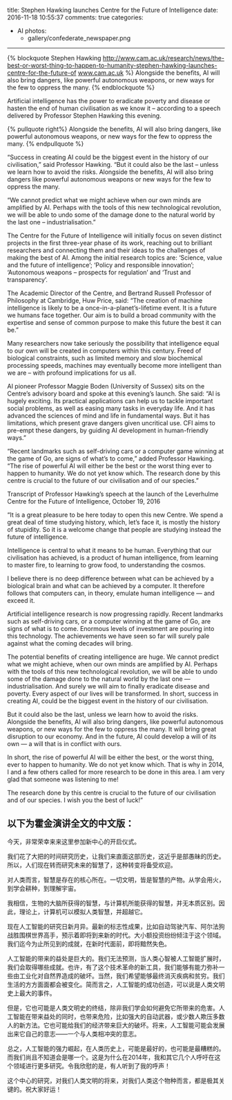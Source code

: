 title: Stephen Hawking launches Centre for the Future of Intelligence
date: 2016-11-18 10:55:37
comments: true
categories:
- AI
photos: 
  - gallery/confederate_newspaper.png
---

{% blockquote Stephen Hawking http://www.cam.ac.uk/research/news/the-best-or-worst-thing-to-happen-to-humanity-stephen-hawking-launches-centre-for-the-future-of www.cam.ac.uk %}
Alongside the benefits, AI will also bring dangers, like powerful autonomous weapons, or new ways for the few to oppress the many.
{% endblockquote %}

Artificial intelligence has the power to eradicate poverty and disease or hasten the end of human civilisation as we know it – according to a speech delivered by Professor Stephen Hawking this evening.

{% pullquote right%}
Alongside the benefits, AI will also bring dangers, like powerful autonomous weapons, or new ways for the few to oppress the many.
{% endpullquote %}



“Success in creating AI could be the biggest event in the history of our civilisation,” said Professor Hawking. “But it could also be the last – unless we learn how to avoid the risks. Alongside the benefits, AI will also bring dangers like powerful autonomous weapons or new ways for the few to oppress the many.

“We cannot predict what we might achieve when our own minds are amplified by AI. Perhaps with the tools of this new technological revolution, we will be able to undo some of the damage done to the natural world by the last one – industrialisation.”

The Centre for the Future of Intelligence will initially focus on seven distinct projects in the first three-year phase of its work, reaching out to brilliant researchers and connecting them and their ideas to the challenges of making the best of AI. Among the initial research topics are: ‘Science, value and the future of intelligence’; ‘Policy and responsible innovation’; ‘Autonomous weapons – prospects for regulation’ and ‘Trust and transparency’.

<!-- more -->

The Academic Director of the Centre, and Bertrand Russell Professor of Philosophy at Cambridge, Huw Price, said: “The creation of machine intelligence is likely to be a once-in-a-planet’s-lifetime event. It is a future we humans face together. Our aim is to build a broad community with the expertise and sense of common purpose to make this future the best it can be.”

Many researchers now take seriously the possibility that intelligence equal to our own will be created in computers within this century. Freed of biological constraints, such as limited memory and slow biochemical processing speeds, machines may eventually become more intelligent than we are – with profound implications for us all.

AI pioneer Professor Maggie Boden (University of Sussex) sits on the Centre’s advisory board and spoke at this evening’s launch. She said: “AI is hugely exciting. Its practical applications can help us to tackle important social problems, as well as easing many tasks in everyday life. And it has advanced the sciences of mind and life in fundamental ways. But it has limitations, which present grave dangers given uncritical use. CFI aims to pre-empt these dangers, by guiding AI development in human-friendly ways.”

“Recent landmarks such as self-driving cars or a computer game winning at the game of Go, are signs of what’s to come,” added Professor Hawking. “The rise of powerful AI will either be the best or the worst thing ever to happen to humanity. We do not yet know which. The research done by this centre is crucial to the future of our civilisation and of our species.”

Transcript of Professor Hawking’s speech at the launch of the Leverhulme Centre for the Future of Intelligence, October 19, 2016

“It is a great pleasure to be here today to open this new Centre.  We spend a great deal of time studying history, which, let’s face it, is mostly the history of stupidity.  So it is a welcome change that people are studying instead the future of intelligence.

Intelligence is central to what it means to be human.  Everything that our civilisation has achieved, is a product of human intelligence, from learning to master fire, to learning to grow food, to understanding the cosmos. 

I believe there is no deep difference between what can be achieved by a biological brain and what can be achieved by a computer.  It therefore follows that computers can, in theory, emulate human intelligence — and exceed it.

Artificial intelligence research is now progressing rapidly.  Recent landmarks such as self-driving cars, or a computer winning at the game of Go, are signs of what is to come.  Enormous levels of investment are pouring into this technology.  The achievements we have seen so far will surely pale against what the coming decades will bring.

The potential benefits of creating intelligence are huge.  We cannot predict what we might achieve, when our own minds are amplified by AI.  Perhaps with the tools of this new technological revolution, we will be able to undo some of the damage done to the natural world by the last one — industrialisation.  And surely we will aim to finally eradicate disease and poverty.  Every aspect of our lives will be transformed.  In short, success in creating AI, could be the biggest event in the history of our civilisation.

But it could also be the last, unless we learn how to avoid the risks.  Alongside the benefits, AI will also bring dangers, like powerful autonomous weapons, or new ways for the few to oppress the many.   It will bring great disruption to our economy.  And in the future, AI could develop a will of its own — a will that is in conflict with ours.

In short, the rise of powerful AI will be either the best, or the worst thing, ever to happen to humanity.  We do not yet know which.  That is why in 2014, I and a few others called for more research to be done in this area.  I am very glad that someone was listening to me! 

The research done by this centre is crucial to the future of our civilisation and of our species.  I wish you the best of luck!”


## 以下为霍金演讲全文的中文版：



今天，非常荣幸来来这里参加新中心的开启仪式。



我们花了大把的时间研究历史，让我们来直面这部历史，这近乎是部愚昧的历史。所以，人们现在转而研究未来的智慧了，这种转变将备受欢迎。



对人类而言，智慧是存在的核心所在。一切文明，皆是智慧的产物。从学会用火，到学会耕种，到理解宇宙。



我相信，生物的大脑所获得的智慧，与计算机所能获得的智慧，并无本质区别。因此，理论上，计算机可以模拟人类智慧，并超越它。



现在人工智能的研究日新月异。最新的标志性成果，比如自动驾驶汽车、阿尔法狗战胜围棋世界高手，预示着即将到来新的时代。大小额投资纷纷倾注于这个领域。我们迄今为止所见到的成就，在新时代面前，即将黯然失色。



人工智能的带来的益处是巨大的。我们无法预测，当人类心智被人工智能扩展时，我们会取得哪些成就。也许，有了这个技术革命的新工具，我们能够有能力弥补一些由工业化对自然界造成的破坏。当然，我们希望能够最终消灭疾病和贫穷。我们生活的方方面面都会被变化。简而言之，人工智能的成功创造，可以说是人类文明史上最大的事件。



但是，它也可能是人类文明史的终结，除非我们学会如何避免它所带来的危害。人工智能在带来益处的同时，也带来危险，比如强大的自动武器，或少数人欺压多数人的新方法。它也可能给我们的经济带来巨大的破坏。将来，人工智能可能会发展出来它自己的意志——一个与人类相冲突的意志。



总之，人工智能的强力崛起，在人类历史上，可能是最好的，也可能是最糟糕的。而我们尚且不知道会是哪一个。这是为什么在2014年，我和其它几个人呼吁在这个领域进行更多研究。令我欣慰的是，有人听到了我的呼声！



这个中心的研究，对我们人类文明的将来，对我们人类这个物种而言，都是极其关键的。祝大家好运！